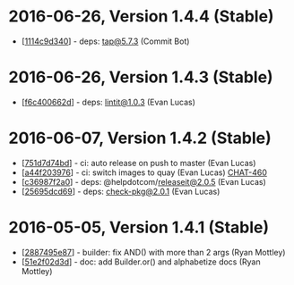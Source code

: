 # 2016-06-26, Version 1.4.4 (Stable)

* [[1114c9d340](https://git.help.com/common-backend/build-ast/commit/1114c9d340)] - deps: tap@5.7.3 (Commit Bot)

# 2016-06-26, Version 1.4.3 (Stable)

* [[f6c400662d](https://git.help.com/common-backend/build-ast/commit/f6c400662d)] - deps: lintit@1.0.3 (Evan Lucas)

# 2016-06-07, Version 1.4.2 (Stable)

* [[751d7d74bd](https://git.help.com/common-backend/build-ast/commit/751d7d74bd)] - ci: auto release on push to master (Evan Lucas)
* [[a44f203976](https://git.help.com/common-backend/build-ast/commit/a44f203976)] - ci: switch images to quay (Evan Lucas) [CHAT-460](https://helpdotcom.atlassian.net/browse/CHAT-460)
* [[c36987f2a0](https://git.help.com/common-backend/build-ast/commit/c36987f2a0)] - deps: @helpdotcom/releaseit@2.0.5 (Evan Lucas)
* [[25695dcd69](https://git.help.com/common-backend/build-ast/commit/25695dcd69)] - deps: check-pkg@2.0.1 (Evan Lucas)

# 2016-05-05, Version 1.4.1 (Stable)

* [[2887495e87](https://git.help.com/common-backend/build-ast/commit/2887495e87)] - builder: fix AND() with more than 2 args (Ryan Mottley)
* [[51e2f02d3d](https://git.help.com/common-backend/build-ast/commit/51e2f02d3d)] - doc: add Builder.or() and alphabetize docs (Ryan Mottley)
